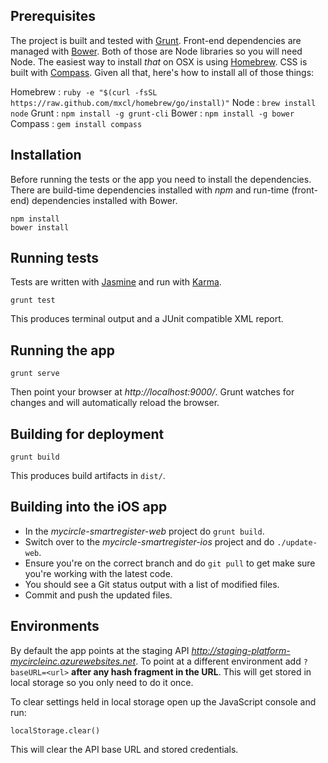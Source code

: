 ## Prerequisites

The project is built and tested with [Grunt][grunt]. Front-end dependencies are managed with [Bower][bower]. Both of those are Node libraries so you will need Node. The easiest way to install *that* on OSX is using [Homebrew][homebrew]. CSS is built with [Compass][compass]. Given all that, here's how to install all of those things:

Homebrew
: `ruby -e "$(curl -fsSL https://raw.github.com/mxcl/homebrew/go/install)"`
Node
: `brew install node`
Grunt
: `npm install -g grunt-cli`
Bower
: `npm install -g bower`
Compass
: `gem install compass`

## Installation

Before running the tests or the app you need to install the dependencies. There are build-time dependencies installed with *npm* and run-time (front-end) dependencies installed with Bower.

	npm install
	bower install

## Running tests

Tests are written with [Jasmine][jasmine] and run with [Karma][karma].

	grunt test

This produces terminal output and a JUnit compatible XML report.

## Running the app

	grunt serve

Then point your browser at *http://localhost:9000/*. Grunt watches for changes and will automatically reload the browser.

## Building for deployment

	grunt build

This produces build artifacts in `dist/`.

## Building into the iOS app

* In the *mycircle-smartregister-web* project do `grunt build`.
* Switch over to the *mycircle-smartregister-ios* project and do `./update-web`.
* Ensure you're on the correct branch and do `git pull` to get make sure you're working with the latest code.
* You should see a Git status output with a list of modified files.
* Commit and push the updated files.

## Environments

By default the app points at the staging API *http://staging-platform-mycircleinc.azurewebsites.net*. To point at a different environment add `?baseURL=<url>` **after any hash fragment in the URL**. This will get stored in local storage so you only need to do it once.

To clear settings held in local storage open up the JavaScript console and run:

	localStorage.clear()

This will clear the API base URL and stored credentials.

[grunt]:http://gruntjs.com
[bower]:http://bower.io
[homebrew]:http://brew.sh
[jasmine]:http://pivotal.github.io/jasmine/
[karma]:http://karma-runner.github.io/0.10/index.html
[compass]:http://compass-style.org/